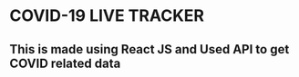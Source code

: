 # COVID-19 LIVE TRACKER

## This is made using React JS and Used API to get COVID related data
<p align='center>
  <img src='ive.png'>
</p>